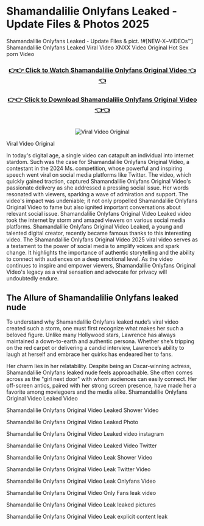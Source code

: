 # Shamandalilie Onlyfans Leaked - Update Files & Photos 2025

Shamandalilie Onlyfans Leaked - Update Files & pict. !#[NEW-X~VIDEOs™] Shamandalilie Onlyfans Leaked Viral Video XNXX Video Original Hot Sex porn Video
<br>
<div align="center">
<h3><a href="https://links2leaks.com/shamandalilie" rel="nofollow">👉👉 Click to Watch Shamandalilie Onlyfans Original Video 👈👈</a></h3>
<h3><a href="https://links2leaks.com/shamandalilie" rel="nofollow">👉👉 Click to Download Shamandalilie Onlyfans Original Video 👈👈</a></h3>
<br>
<a href="https://links2leaks.com/shamandalilie" rel="nofollow"><img src="https://i.ibb.co/Gkj2r4b/banner.png" alt="Viral Video Original" style="max-width: 100%; display: inline-block;" data-target="animated-image.originalImage"></a>
</div>

Viral Video Original

In today's digital age, a single video can catapult an individual into internet stardom. Such was the case for Shamandalilie Onlyfans Original Video, a contestant in the 2024 Ms. competition, whose powerful and inspiring speech went viral on social media platforms like Twitter.
The video, which quickly gained traction, captured Shamandalilie Onlyfans Original Video's passionate delivery as she addressed a pressing social issue. Her words resonated with viewers, sparking a wave of admiration and support. The video's impact was undeniable; it not only propelled Shamandalilie Onlyfans Original Video to fame but also ignited important conversations about relevant social issue.
Shamandalilie Onlyfans Original Video Leaked video took the internet by storm and amazed viewers on various social media platforms. Shamandalilie Onlyfans Original Video Leaked, a young and talented digital creator, recently became famous thanks to this interesting video.
The Shamandalilie Onlyfans Original Video 2025 viral video serves as a testament to the power of social media to amplify voices and spark change. It highlights the importance of authentic storytelling and the ability to connect with audiences on a deep emotional level. As the video continues to inspire and empower viewers, Shamandalilie Onlyfans Original Video's legacy as a viral sensation and advocate for privacy will undoubtedly endure.

<h2>The Allure of Shamandalilie Onlyfans leaked nude</h2>


To understand why Shamandalilie Onlyfans leaked nude’s viral video created such a storm, one must first recognize what makes her such a beloved figure. Unlike many Hollywood stars, Lawrence has always maintained a down-to-earth and authentic persona. Whether she’s tripping on the red carpet or delivering a candid interview, Lawrence’s ability to laugh at herself and embrace her quirks has endeared her to fans.

Her charm lies in her relatability. Despite being an Oscar-winning actress, Shamandalilie Onlyfans leaked nude feels approachable. She often comes across as the "girl next door" with whom audiences can easily connect. Her off-screen antics, paired with her strong screen presence, have made her a favorite among moviegoers and the media alike.
Shamandalilie Onlyfans Original Video Leaked Video

Shamandalilie Onlyfans Original Video Leaked Shower Video

Shamandalilie Onlyfans Original Video Leaked Photo

Shamandalilie Onlyfans Original Video Leaked video instagram

Shamandalilie Onlyfans Original Video Leaked Video Twitter

Shamandalilie Onlyfans Original Video Leak Shower Video

Shamandalilie Onlyfans Original Video Leak Twitter Video

Shamandalilie Onlyfans Original Video Leak Onlyfans Video

Shamandalilie Onlyfans Original Video Only Fans leak video

Shamandalilie Onlyfans Original Video Leak leaked pictures

Shamandalilie Onlyfans Original Video Leak explicit content leak